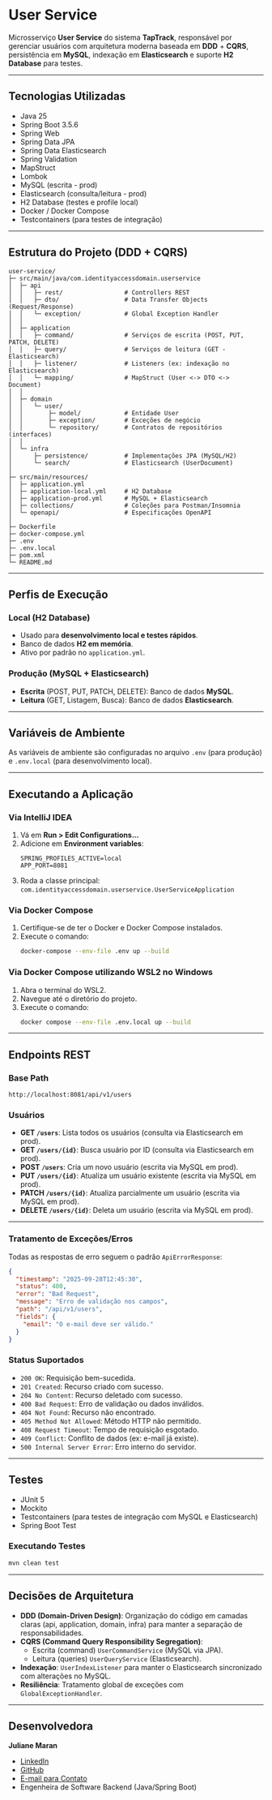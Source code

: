 # User Service

Microsserviço **User Service** do sistema **TapTrack**, responsável por gerenciar usuários com arquitetura moderna
baseada em **DDD** + **CQRS**, persistência em **MySQL**, indexação em **Elasticsearch** e suporte  **H2 Database** para
testes.

--- 

## Tecnologias Utilizadas

* Java 25
* Spring Boot 3.5.6
* Spring Web
* Spring Data JPA
* Spring Data Elasticsearch
* Spring Validation
* MapStruct
* Lombok
* MySQL (escrita - prod)
* Elasticsearch (consulta/leitura - prod)
* H2 Database (testes e profile local)
* Docker / Docker Compose
* Testcontainers (para testes de integração)

--- 

## Estrutura do Projeto (DDD + CQRS)

```text
user-service/
├─ src/main/java/com.identityaccessdomain.userservice
│  ├─ api
│  │   ├─ rest/                 # Controllers REST
│  │   ├─ dto/                  # Data Transfer Objects (Request/Response)
│  │   └─ exception/            # Global Exception Handler
│  │
│  ├─ application
│  │   ├─ command/              # Serviços de escrita (POST, PUT, PATCH, DELETE)
│  │   ├─ query/                # Serviços de leitura (GET - Elasticsearch)
│  │   ├─ listener/             # Listeners (ex: indexação no Elasticsearch)
│  │   └─ mapping/              # MapStruct (User <-> DTO <-> Document)
│  │
│  ├─ domain
│  │   └─ user/
│  │       ├─ model/            # Entidade User
│  │       ├─ exception/        # Exceções de negócio
│  │       └─ repository/       # Contratos de repositórios (interfaces)
│  │
│  └─ infra
│      ├─ persistence/          # Implementações JPA (MySQL/H2)
│      └─ search/               # Elasticsearch (UserDocument)
│
├─ src/main/resources/
│  ├─ application.yml
│  ├─ application-local.yml     # H2 Database
│  ├─ application-prod.yml      # MySQL + Elasticsearch
│  ├─ collections/              # Coleções para Postman/Insomnia
│  └─ openapi/                  # Especificações OpenAPI
│
├─ Dockerfile
├─ docker-compose.yml
├─ .env
├─ .env.local
├─ pom.xml
└─ README.md
```

---

## Perfis de Execução

### Local (H2 Database)

* Usado para **desenvolvimento local e testes rápidos**.
* Banco de dados **H2 em memória**.
* Ativo por padrão no `application.yml`.

### Produção (MySQL + Elasticsearch)

* **Escrita** (POST, PUT, PATCH, DELETE): Banco de dados **MySQL**.
* **Leitura** (GET, Listagem, Busca): Banco de dados **Elasticsearch**.

---

## Variáveis de Ambiente

As variáveis de ambiente são configuradas no arquivo `.env` (para produção) e `.env.local` (para desenvolvimento local).

---

## Executando a Aplicação

### Via IntelliJ IDEA

1. Vá em **Run > Edit Configurations...**
2. Adicione em **Environment variables**:
   ```
   SPRING_PROFILES_ACTIVE=local
   APP_PORT=8081
   ```
3. Roda a classe principal: `com.identityaccessdomain.userservice.UserServiceApplication`

### Via Docker Compose

1. Certifique-se de ter o Docker e Docker Compose instalados.
2. Execute o comando:
    ```bash
    docker-compose --env-file .env up --build
    ```

### Via Docker Compose utilizando WSL2 no Windows

1. Abra o terminal do WSL2.
2. Navegue até o diretório do projeto.
3. Execute o comando:
    ```bash
    docker compose --env-file .env.local up --build
    ```

---

## Endpoints REST

### Base Path

`http://localhost:8081/api/v1/users`

### Usuários

* **GET `/users`**: Lista todos os usuários (consulta via Elasticsearch em prod).
* **GET `/users/{id}`**: Busca usuário por ID (consulta via Elasticsearch em prod).
* **POST `/users`**: Cria um novo usuário (escrita via MySQL em prod).
* **PUT `/users/{id}`**: Atualiza um usuário existente (escrita via MySQL em prod).
* **PATCH `/users/{id}`**: Atualiza parcialmente um usuário (escrita via MySQL em prod).
* **DELETE `/users/{id}`**: Deleta um usuário (escrita via MySQL em prod).

---

### Tratamento de Exceções/Erros

Todas as respostas de erro seguem o padrão `ApiErrorResponse`:

```json
{
  "timestamp": "2025-09-28T12:45:30",
  "status": 400,
  "error": "Bad Request",
  "message": "Erro de validação nos campos",
  "path": "/api/v1/users",
  "fields": {
    "email": "O e-mail deve ser válido."
  }
}
```

### Status Suportados

* `200 OK`: Requisição bem-sucedida.
* `201 Created`: Recurso criado com sucesso.
* `204 No Content`: Recurso deletado com sucesso.
* `400 Bad Request`: Erro de validação ou dados inválidos.
* `404 Not Found`: Recurso não encontrado.
* `405 Method Not Allowed`: Método HTTP não permitido.
* `408 Request Timeout`: Tempo de requisição esgotado.
* `409 Conflict`: Conflito de dados (ex: e-mail já existe).
* `500 Internal Server Error`: Erro interno do servidor.

---

## Testes

* JUnit 5
* Mockito
* Testcontainers (para testes de integração com MySQL e Elasticsearch)
* Spring Boot Test

### Executando Testes

```bash
mvn clean test
```

---

## Decisões de Arquitetura

* **DDD (Domain-Driven Design)**: Organização do código em camadas claras (api, application, domain, infra) para manter
  a separação de responsabilidades.
* **CQRS (Command Query Responsibility Segregation)**:
    * Escrita (command) `UserCommandService` (MySQL via JPA).
    * Leitura (queries) `UserQueryService` (Elasticsearch).
* **Indexação**: `UserIndexListener` para manter o Elasticsearch sincronizado com alterações no MySQL.
* **Resiliência**: Tratamento global de exceções com `GlobalExceptionHandler`.

---

## Desenvolvedora

**Juliane Maran**

* [LinkedIn](https://www.linkedin.com/in/juliane-maran/)
* [GitHub](https://github.com/JuhMaran)
* [E-mail para Contato](mailto:julianemaran@gmail.com)
* Engenheira de Software Backend (Java/Spring Boot)


